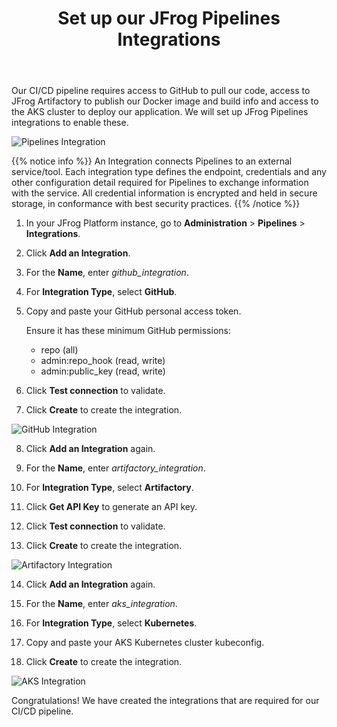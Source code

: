 ﻿---
title: "Set up our JFrog Pipelines Integrations"
chapter: false
weight: 51
pre: "<b>5.1 </b>"
---

Our CI/CD pipeline requires access to GitHub to pull our code, access to JFrog Artifactory to publish our Docker image and build info and access to the AKS cluster to deploy our application. We will set up JFrog Pipelines integrations to enable these.

![Pipelines Integration](/images/pipeline-integrations-diagram.png)

{{% notice info %}}
An Integration connects Pipelines to an external service/tool. Each integration type defines the endpoint, credentials and any other configuration detail required for Pipelines to exchange information with the service. All credential information is encrypted and held in secure storage, in conformance with best security practices.
{{% /notice %}}


1. In your JFrog Platform instance, go to **Administration** > **Pipelines** > **Integrations**.

2. Click **Add an Integration**.

3. For the **Name**, enter _github_integration_.

4. For **Integration Type**, select **GitHub**.

5. Copy and paste your GitHub personal access token.

   Ensure it has these minimum GitHub permissions:

    - repo (all)
    - admin:repo_hook (read, write)
    - admin:public_key (read, write)
    
6. Click **Test connection** to validate. 

7. Click **Create** to create the integration.

![GitHub Integration](/images/github-integration.png)

8. Click **Add an Integration** again.

9. For the **Name**, enter _artifactory_integration_.

10. For **Integration Type**, select **Artifactory**.

11. Click **Get API Key** to generate an API key.

12. Click **Test connection** to validate.

13. Click **Create** to create the integration.

![Artifactory Integration](/images/artifactory-integration.png)

14. Click **Add an Integration** again.

15. For the **Name**, enter _aks_integration_.

16. For **Integration Type**, select **Kubernetes**.

17. Copy and paste your AKS Kubernetes cluster kubeconfig.

18. Click **Create** to create the integration.

![AKS Integration](/images/aks-integration.png)

Congratulations! We have created the integrations that are required for our CI/CD pipeline.
